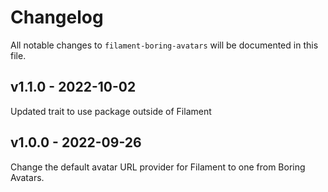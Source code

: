 # Changelog

All notable changes to `filament-boring-avatars` will be documented in this file.

## v1.1.0 - 2022-10-02

Updated trait to use package outside of Filament

## v1.0.0 - 2022-09-26

Change the default avatar URL provider for Filament to one from Boring Avatars.
